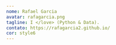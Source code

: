 ```yaml
---
nome: Rafael Garcia
avatar: rafagarcia.png
tagline: I </love> (Python & Data).
contato: https://rafagarcia2.github.io/
cor: style6
---
```

